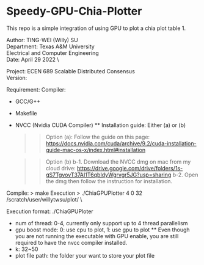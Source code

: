 # Speedy-GPU-Chia-Plotter
This repo is a simple integration of using GPU to plot a chia plot table 1.

Author: TING-WEI (Willy) SU \
Department: Texas A&M University \
            Electrical and Computer Engineering \
Date: April 29 2022 \

Project: ECEN 689 Scalable Distributed Consensus \
Version:


Requirement: 
Compiler: 
- GCC/G++
- Makefile
- NVCC (Nvidia CUDA Compiler)
    ** Installation guide: Either (a) or (b)
    >> Option (a): Follow the guide on this page: https://docs.nvidia.com/cuda/archive/9.2/cuda-installation-guide-mac-os-x/index.html#installation

    >> Option (b)
        b-1. Download the NVCC dmg on mac from my cloud drive: https://drive.google.com/drive/folders/1s-gS7TgvovT37AI1T6qbIdyWgrvgr5JG?usp=sharing
        b-2. Open the dmg then follow the instruction for installation.


Compile: > make
Execution > ./ChiaGPUPlotter 4 0 32 /scratch/user/willytwsu/plot/ \

Execution format: ./ChiaGPUPloter <num of thread> <gpu boost mode> <k> <plot file path>
- num of thread: 0-4, currently only support up to 4 thread parallelism
- gpu boost mode: 0: use cpu to plot, 1: use gpu to plot
    ** Even though you are not running the executable with GPU enable, you are still required to have the nvcc compiler installed.
- k: 32~50
- plot file path: the folder your want to store your plot file

